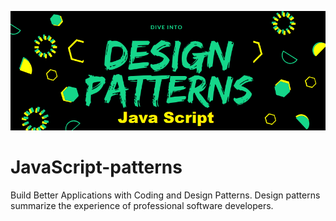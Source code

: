 ![JavaScript-patterns](./assets/design-patterns.png)

# JavaScript-patterns
Build Better Applications with Coding and Design Patterns. Design patterns summarize the experience of professional  software developers.
